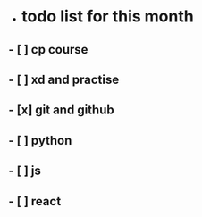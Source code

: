 * # todo list for this month

## - [ ] cp course
## - [ ] xd and practise
## - [x] git and github
## - [ ] python
## - [ ] js
## - [ ] react
